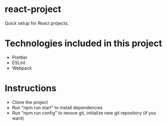 # react-project
Quick setup for React projects.

# Technologies included in this project
- Prettier
- ESLint
- Webpack

# Instructions
- Clone the project 
- Run "npm run start" to install dependencies
- Run "npm run config" to revove git, initialize new git repository (if you want)
